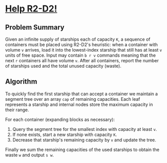 # [Help R2-D2!](https://www.spoj.com/problems/HELPR2D2)

## Problem Summary
Given an infinite supply of starships each of capacity `K`, a sequence of
containers must be placed using R2-D2's heuristic: when a container with volume
`v` arrives, load it into the lowest-index starship that still has at least `v`
units of free space. Input may contain `b r v` commands meaning that the next
`r` containers all have volume `v`. After all containers, report the number of
starships used and the total unused capacity (waste).

## Algorithm
To quickly find the first starship that can accept a container we maintain a
segment tree over an array `cap` of remaining capacities. Each leaf represents a
starship and internal nodes store the maximum capacity in their range.

For each container (expanding blocks as necessary):
1. Query the segment tree for the smallest index with capacity at least `v`.
2. If none exists, start a new starship with capacity `K`.
3. Decrease that starship's remaining capacity by `v` and update the tree.

Finally we sum the remaining capacities of the used starships to obtain the
waste `w` and output `s w`.
